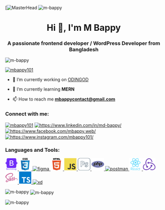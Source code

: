 
[![MasterHead](https://i.giphy.com/f3iwJFOVOwuy7K6FFw.webp) 
<img src="https://i.giphy.com/f3iwJFOVOwuy7K6FFw.webp" alt="m-bappy" />
<h1 align="center">Hi 👋, I'm M Bappy</h1>
<h3 align="center">A passionate frontend developer / WordPress Developer from Bangladesh</h3>
<!-- <img src="https://media1.giphy.com/media/v1.Y2lkPTc5MGI3NjExZjkyN2cwaHBxNHMyc24yYmNob2hxNm51ZXBmYXJ1a2hyZDRhNzdqcyZlcD12MV9pbnRlcm5hbF9naWZfYnlfaWQmY3Q9Zw/L1R1tvI9svkIWwpVYr/giphy.gif" alt=""> -->


<p align="left"> <img src="https://komarev.com/ghpvc/?username=m-bappy&label=Profile%20views&color=0e75b6&style=flat" alt="m-bappy" /> </p>

<p align="left"> <a href="https://twitter.com/mbappy101" target="blank"><img src="https://img.shields.io/twitter/follow/mbappy101?logo=twitter&style=for-the-badge" alt="mbappy101" /></a> </p>

- 🔭 I’m currently working on [ODINGOD](https://odingod.io/)

- 🌱 I’m currently learning **MERN**

- 📫 How to reach me **mbappycontact@gmail.com**

<h3 align="left">Connect with me:</h3>
<p align="left">
<a href="https://twitter.com/mbappy101" target="blank"><img align="center" src="https://raw.githubusercontent.com/rahuldkjain/github-profile-readme-generator/master/src/images/icons/Social/twitter.svg" alt="mbappy101" height="30" width="40" /></a>
<a href="https://linkedin.com/in/https://www.linkedin.com/in/md-bappy/" target="blank"><img align="center" src="https://raw.githubusercontent.com/rahuldkjain/github-profile-readme-generator/master/src/images/icons/Social/linked-in-alt.svg" alt="https://www.linkedin.com/in/md-bappy/" height="30" width="40" /></a>
<a href="https://fb.com/https://www.facebook.com/mbappy.web/" target="blank"><img align="center" src="https://raw.githubusercontent.com/rahuldkjain/github-profile-readme-generator/master/src/images/icons/Social/facebook.svg" alt="https://www.facebook.com/mbappy.web/" height="30" width="40" /></a>
<a href="https://instagram.com/https://www.instagram.com/mbappy101/" target="blank"><img align="center" src="https://raw.githubusercontent.com/rahuldkjain/github-profile-readme-generator/master/src/images/icons/Social/instagram.svg" alt="https://www.instagram.com/mbappy101/" height="30" width="40" /></a>
</p>

<h3 align="left">Languages and Tools:</h3>
<p align="left"> <a href="https://getbootstrap.com" target="_blank" rel="noreferrer"> <img src="https://raw.githubusercontent.com/devicons/devicon/master/icons/bootstrap/bootstrap-plain-wordmark.svg" alt="bootstrap" width="40" height="40"/> </a> <a href="https://www.w3schools.com/css/" target="_blank" rel="noreferrer"> <img src="https://raw.githubusercontent.com/devicons/devicon/master/icons/css3/css3-original-wordmark.svg" alt="css3" width="40" height="40"/> </a> <a href="https://www.figma.com/" target="_blank" rel="noreferrer"> <img src="https://www.vectorlogo.zone/logos/figma/figma-icon.svg" alt="figma" width="40" height="40"/> </a> <a href="https://www.w3.org/html/" target="_blank" rel="noreferrer"> <img src="https://raw.githubusercontent.com/devicons/devicon/master/icons/html5/html5-original-wordmark.svg" alt="html5" width="40" height="40"/> </a> <a href="https://developer.mozilla.org/en-US/docs/Web/JavaScript" target="_blank" rel="noreferrer"> <img src="https://raw.githubusercontent.com/devicons/devicon/master/icons/javascript/javascript-original.svg" alt="javascript" width="40" height="40"/> </a> <a href="https://www.photoshop.com/en" target="_blank" rel="noreferrer"> <img src="https://raw.githubusercontent.com/devicons/devicon/master/icons/photoshop/photoshop-line.svg" alt="photoshop" width="40" height="40"/> </a> <a href="https://www.php.net" target="_blank" rel="noreferrer"> <img src="https://raw.githubusercontent.com/devicons/devicon/master/icons/php/php-original.svg" alt="php" width="40" height="40"/> </a> <a href="https://postman.com" target="_blank" rel="noreferrer"> <img src="https://www.vectorlogo.zone/logos/getpostman/getpostman-icon.svg" alt="postman" width="40" height="40"/> </a> <a href="https://reactjs.org/" target="_blank" rel="noreferrer"> <img src="https://raw.githubusercontent.com/devicons/devicon/master/icons/react/react-original-wordmark.svg" alt="react" width="40" height="40"/> </a> <a href="https://redux.js.org" target="_blank" rel="noreferrer"> <img src="https://raw.githubusercontent.com/devicons/devicon/master/icons/redux/redux-original.svg" alt="redux" width="40" height="40"/> </a> <a href="https://sass-lang.com" target="_blank" rel="noreferrer"> <img src="https://raw.githubusercontent.com/devicons/devicon/master/icons/sass/sass-original.svg" alt="sass" width="40" height="40"/> </a> <a href="https://www.typescriptlang.org/" target="_blank" rel="noreferrer"> <img src="https://raw.githubusercontent.com/devicons/devicon/master/icons/typescript/typescript-original.svg" alt="typescript" width="40" height="40"/> </a> <a href="https://www.adobe.com/products/xd.html" target="_blank" rel="noreferrer"> <img src="https://cdn.worldvectorlogo.com/logos/adobe-xd.svg" alt="xd" width="40" height="40"/> </a> </p>

<p><img align="left" src="https://github-readme-stats.vercel.app/api/top-langs?username=m-bappy&show_icons=true&locale=en&layout=compact" alt="m-bappy" /></p>

<p>&nbsp;<img align="center" src="https://github-readme-stats.vercel.app/api?username=m-bappy&show_icons=true&locale=en" alt="m-bappy" /></p>

<p><img align="center" src="https://github-readme-streak-stats.herokuapp.com/?user=m-bappy&" alt="m-bappy" /></p>
